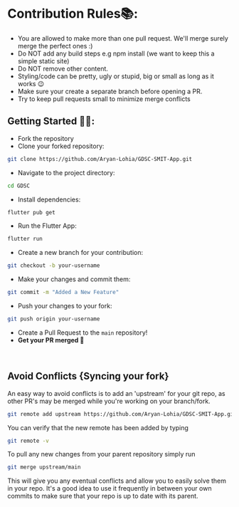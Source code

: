 # Contribution Rules📚:

- You are allowed to make more than one pull request. We'll merge surely merge the perfect ones :)
- Do NOT add any build steps e.g npm install (we want to keep this a simple static site)
- Do NOT remove other content.
- Styling/code can be pretty, ugly or stupid, big or small as long as it works 😉
- Make sure your create a separate branch before opening a PR.
- Try to keep pull requests small to minimize merge conflicts


## Getting Started 🤩🤗:

- Fork the repository
- Clone your forked repository: 
```bash
git clone https://github.com/Aryan-Lohia/GDSC-SMIT-App.git
```
- Navigate to the project directory: 
```bash
cd GDSC
```
- Install dependencies: 
```bash
flutter pub get
```
- Run the Flutter App: 
```bash
flutter run
```
- Create a new branch for your contribution: 
```bash
git checkout -b your-username
```
- Make your changes and commit them: 
```bash 
git commit -m "Added a New Feature"
```
- Push your changes to your fork: 
```bash
git push origin your-username
```
- Create a Pull Request to the `main` repository!
- **Get your PR merged 🚀**

<br>

## Avoid Conflicts {Syncing your fork}

An easy way to avoid conflicts is to add an 'upstream' for your git repo, as other PR's may be merged while you're working on your branch/fork.   

```bash
git remote add upstream https://github.com/Aryan-Lohia/GDSC-SMIT-App.git
```

You can verify that the new remote has been added by typing
```bash
git remote -v
```

To pull any new changes from your parent repository simply run
```bash
git merge upstream/main
```

This will give you any eventual conflicts and allow you to easily solve them in your repo. It's a good idea to use it frequently in between your own commits to make sure that your repo is up to date with its parent.
